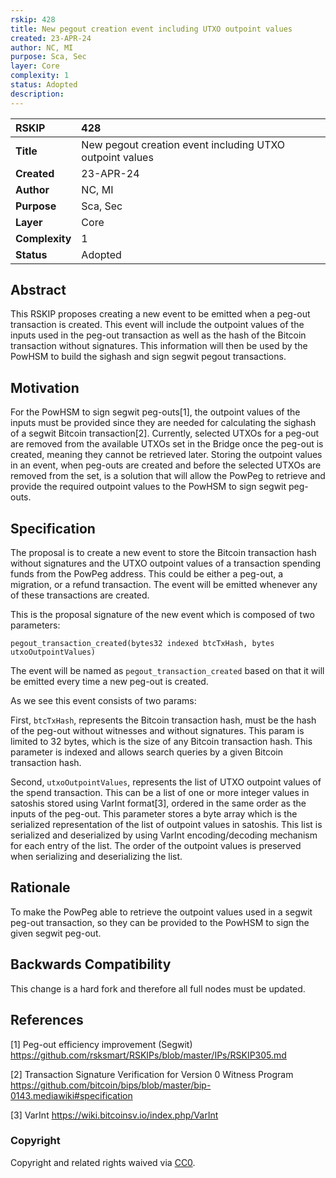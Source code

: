 ```yaml
---
rskip: 428
title: New pegout creation event including UTXO outpoint values
created: 23-APR-24
author: NC, MI
purpose: Sca, Sec
layer: Core 
complexity: 1
status: Adopted
description: 
---
```


|RSKIP          | 428                                                      |
| :------------ |:---------------------------------------------------------|
|**Title**      | New pegout creation event including UTXO outpoint values |
|**Created**    | 23-APR-24                                                |
|**Author**     | NC, MI                                                   |
|**Purpose**    | Sca, Sec                                                 |
|**Layer**      | Core                                                     |
|**Complexity** | 1                                                        |
|**Status**     | Adopted                                                    |

## Abstract

This RSKIP proposes creating a new event to be emitted when a peg-out transaction is created. This event will include the outpoint values of the inputs used in the peg-out transaction as well as the hash of the Bitcoin transaction without signatures. This information will then be used by the PowHSM to build the sighash and sign segwit pegout transactions.

## Motivation

For the PowHSM to sign segwit peg-outs[1], the outpoint values of the inputs must be provided since they are needed for calculating the sighash of a segwit Bitcoin transaction[2]. Currently, selected UTXOs for a peg-out are removed from the available UTXOs set in the Bridge once the peg-out is created, meaning they cannot be retrieved later. Storing the outpoint values in an event, when peg-outs are created and before the selected UTXOs are removed from the set, is a solution that will allow the PowPeg to retrieve and provide the required outpoint values to the PowHSM to sign segwit peg-outs.

## Specification

The proposal is to create a new event to store the Bitcoin transaction hash without signatures and the UTXO outpoint values of a transaction spending funds from the PowPeg address. This could be either a peg-out, a migration, or a refund transaction. The event will be emitted whenever any of these transactions are created.

This is the proposal signature of the new event which is composed of two parameters:

```
pegout_transaction_created(bytes32 indexed btcTxHash, bytes utxoOutpointValues)
```

The event will be named as `pegout_transaction_created` based on that it will be emitted every time a new peg-out is created.

As we see this event consists of two params:

First, `btcTxHash`, represents the Bitcoin transaction hash, must be the hash of the peg-out without witnesses and without signatures. This param is limited to 32 bytes, which is the size of any Bitcoin transaction hash. This parameter is indexed and allows search queries by a given Bitcoin transaction hash.

Second, `utxoOutpointValues`, represents the list of UTXO outpoint values of the spend transaction. This can be a list of one or more integer values in satoshis stored using VarInt format[3], ordered in the same order as the inputs of the peg-out. This parameter stores a byte array which is the serialized representation of the list of outpoint values in satoshis. This list is serialized and deserialized by using VarInt encoding/decoding mechanism for each entry of the list. The order of the outpoint values is preserved when serializing and deserializing the list.

## Rationale

To make the PowPeg able to retrieve the outpoint values used in a segwit peg-out transaction, so they can be provided to the PowHSM to sign the given segwit peg-out.

## Backwards Compatibility

This change is a hard fork and therefore all full nodes must be updated.

## References

[1] Peg-out efficiency improvement (Segwit) https://github.com/rsksmart/RSKIPs/blob/master/IPs/RSKIP305.md

[2] Transaction Signature Verification for Version 0 Witness Program https://github.com/bitcoin/bips/blob/master/bip-0143.mediawiki#specification

[3] VarInt https://wiki.bitcoinsv.io/index.php/VarInt

### Copyright

Copyright and related rights waived via [CC0](https://creativecommons.org/publicdomain/zero/1.0/).
